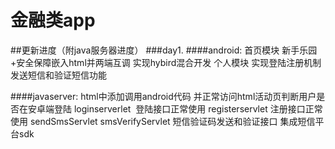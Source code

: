 # 金融类app
##更新进度（附java服务器进度）
###day1.
####android:
首页模块 新手乐园+安全保障嵌入html并两端互调 实现hybird混合开发
个人模块 实现登陆注册机制 发送短信和验证短信功能



####javaserver:
html中添加调用android代码 并正常访问html活动页判断用户是否在安卓端登陆
loginserverlet  登陆接口正常使用
registerservlet 注册接口正常使用
sendSmsServlet smsVerifyServlet 短信验证码发送和验证接口 集成短信平台sdk


